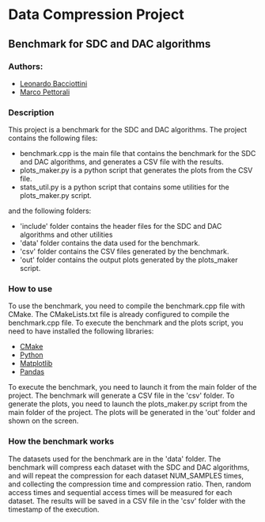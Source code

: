 # Data Compression Project
## Benchmark for SDC and DAC algorithms
### Authors:
- [Leonardo Bacciottini](https://github.com/Baccios)
- [Marco Pettorali](https://github.com/marcopettorali)

### Description
This project is a benchmark for the SDC and DAC algorithms. The project contains the following files:

- benchmark.cpp is the main file that contains the benchmark for the SDC and DAC algorithms, and generates a CSV file with the results.
- plots_maker.py is a python script that generates the plots from the CSV file.
- stats_util.py is a python script that contains some utilities for the plots_maker.py script.

and the following folders:

- 'include' folder contains the header files for the SDC and DAC algorithms and other utilities
- 'data' folder contains the data used for the benchmark.
- 'csv' folder contains the CSV files generated by the benchmark.
- 'out' folder contains the output plots generated by the plots_maker script.

### How to use
To use the benchmark, you need to compile the benchmark.cpp file with CMake. The CMakeLists.txt file is already configured to compile the benchmark.cpp file. To execute the benchmark and the plots script, you need to have installed the following libraries:
- [CMake](https://cmake.org/)
- [Python](https://www.python.org/)
- [Matplotlib](https://matplotlib.org/)
- [Pandas](https://pandas.pydata.org/)

To execute the benchmark, you need to launch it from the main folder of the project. The benchmark will generate a CSV file in the 'csv' folder. To generate the plots, you need to launch the plots_maker.py script from the main folder of the project. The plots will be generated in the 'out' folder and shown on the screen.

### How the benchmark works
The datasets used for the benchmark are in the 'data' folder. The benchmark will compress each dataset with the SDC and DAC algorithms, and will repeat the compression for each dataset NUM_SAMPLES times, and collecting the compression time and compression ratio. Then, random access times and sequential access times will be measured for each dataset. The results will be saved in a CSV file in the 'csv' folder with the timestamp of the execution.